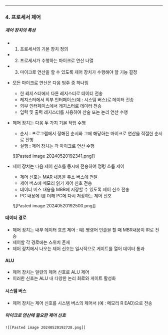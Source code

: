 
---
### 4. 프로세서 제어
##### 제어 장치의 특성
- 1. 프로세서의 기본 장치 정의
- 2. 프로세서가 수행하는 마이크로 연산 나열
- 3. 마이크로 연산을 할 수 있도록 제어 장치가 수행해야 할 기능 결정
- 모든 마이크로 연산은 다음 범주 중 하나임
	- 한 레지스터에서 다른 레지스터로 데이터 전송
	- 레지스터에서 외부 인터페이스(예 : 시스템 버스)로 데이터 전송
	- 외부 인터페이스에서 레지스터로 데이터 전송
	- 입력 및 출력 레지스터를 사용하여 산술 또는 논리 연산 수행
- 제어 장치는 다음 두 가지 기본 작업 수행
	- 순서 : 프로그램에서 정해진 순서와 그에 해당하는 마이크로 연산을 적절한 순서로 진행
	- 실행 : 제어 장치는 각 마이크로 연산 수행

	![[Pasted image 20240520192341.png]]
- 제어 장치는 다음 제어 신호를 동시에 전송하여 명령 흐름 제어
	- 제어 신호는 MAR 내용을 주소 버스에 전달
	- 제어 버스에 메모리 읽기 제어 신호 전송
	- 데이터 버스 내용을 MBR에 저장할 수 있도록 제어 신호 전송
	- PC 내용에 I를 더해 PC에 다시 저장하는 제어 신호

	![[Pasted image 20240520192500.png]]

#### 데이터 경로
- 제어 장치는 내부 데이터 흐름 제어 : 예) 명령어 인출을 할 때 MBR내용이 IR로 전송
- 제어할 각 경로에는 스위치 존재
- 제어 장치에서 나오는 제어 신호는 일시적으로 게이트를 열어 데이터 통과

#### ALU
- 제어 장치는 일련의 제어 신호로 ALU 제어
- 이러한 신호는 ALU 내 다양한 논리 회로와 게이트 활성화

#### 시스템 버스
- 제어 장치는 제어 신호를 시스템 버스의 제어서 (예 : 메모리 R EAD)으로 전송

##### 마이크로 연산에 필요한 제어 신호

	![[Pasted image 20240520192728.png]]
